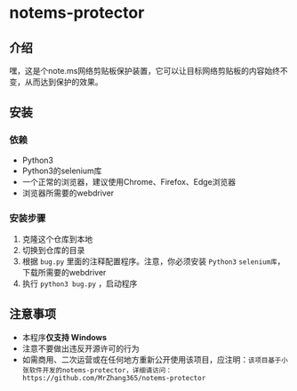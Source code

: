 # notems-protector  

## 介绍  
嘿，这是个note.ms网络剪贴板保护装置，它可以让目标网络剪贴板的内容始终不变，从而达到保护的效果。  

## 安装  
### 依赖  
- Python3
- Python3的selenium库
- 一个正常的浏览器，建议使用Chrome、Firefox、Edge浏览器
- 浏览器所需要的webdriver

### 安装步骤  
1. 克隆这个仓库到本地
2. 切换到仓库的目录
3. 根据 `bug.py` 里面的注释配置程序。注意，你必须安装 `Python3` `selenium库`，下载所需要的webdriver
4. 执行 `python3 bug.py` ，启动程序

## 注意事项  
- 本程序**仅支持 Windows**
- 注意不要做出违反开源许可的行为
- 如需商用、二次运营或在任何地方重新公开使用该项目，应注明：`该项目基于小张软件开发的notems-protector，详细请访问：https://github.com/MrZhang365/notems-protector`